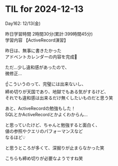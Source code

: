 # TIL for 2024-12-13
Day162: 12/13(金)<br>

昨日学習時間 2時間30分(累計:399時間45分)<br>
学習内容 【ActiveRecord演習】<br>

昨日は、無事に書きたかった<br>
アドベントカレンダーの内容を完成🙌<br>

ただ…少し違和感があったので、<br>
微修正…<br>

☝️こういうのって、完璧には出来ないし、<br>
締め切りが天国であり、地獄でもある気がするけど、<br>
それでも違和感は出来るだけ無くしたいものだと思う笑<br>

あと、ActiveRecordの勉強もした！<br>
SQLとかActiveRecordとかよくわからん…<br>

と思っていたけど、ちゃんと勉強すると面白く、<br>
値の参照やクエリのパフォーマンスなど<br>
なるほど💡<br>

と思うところが多くて、深掘りが止まらなかった笑<br>

こちらも締め切りが必要なようですね笑
